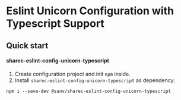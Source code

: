 # Eslint Unicorn Configuration with Typescript Support

## Quick start

#### sharec-eslint-config-unicorn-typescript
1. Create configuration project and init `npm` inside.
2. Install `sharec-eslint-config-unicorn-typescript` as dependency:

```shell
npm i --save-dev @sanv/sharec-eslint-config-unicorn-typescript
```

